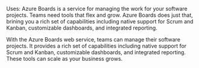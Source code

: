 Uses:
Azure Boards is a service for managing the work for your software projects. Teams need tools that flex and grow. Azure Boards does just that, brining you a rich set of capabilities including native support for Scrum and Kanban, customizable dashboards, and integrated reporting.

With the Azure Boards web service, teams can manage their software projects. It provides a rich set of capabilities including native support for Scrum and Kanban, customizable dashboards, and integrated reporting. These tools can scale as your business grows.
